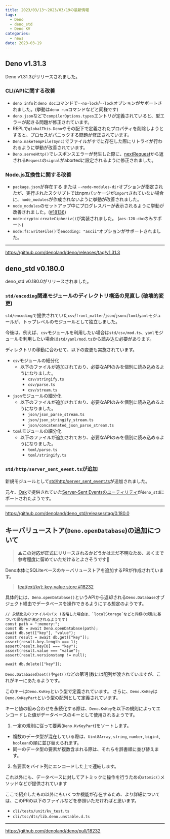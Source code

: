```yaml
---
title: 2023/03/13〜2023/03/19の最新情報
tags:
  - Deno
  - deno_std
  - Deno KV
categories:
  - news
date: 2023-03-19
---
```


## Deno v1.31.3

Deno v1.31.3がリリースされました。

### CLI/APIに関する改善

- `deno info`と`deno doc`コマンドで`--no-lock`/`--lock`オプションがサポートされました。(挙動は`deno run`コマンドなどと同様です)
- `deno.json`などで`compilerOptions.types`エントリが定義されていると、型エラーが起きる問題が修正されています。
- REPLで`globalThis.Deno`やその配下で定義されたプロパティを削除しようとすると、プロセスがパニックする問題が修正されています。
- `Deno.makeTempFile(Sync)`でファイルがすでに存在した際にリトライが行われるように挙動が改善されています。
- `Deno.serveHttp()`でレスポンスエラーが発生した際に、[nextRequest](https://deno.land/api@v1.31.3?s=Deno.HttpConn#method_nextRequest_0)から返される`Request`の`signal`がabortedに設定されるように修正されました。

### Node.js互換性に関する改善

- `package.json`が存在する または `--node-modules-dir`オプションが指定されたが、実行されたスクリプトではnpmパッケージが`import`されていない場合に、`node_modules`が作成されないように挙動が改善されました。
- `node_modules`のセットアップ中にプログレスバーが表示されるように挙動が改善されました。([#18136](https://github.com/denoland/deno/pull/18136))
- `node:crypto`: `createCipheriv()`が実装されました。 (`aes-128-cbc`のみサポート)
- `node:fs`: `writeFile()`で`encoding: "ascii"`オプションがサポートされました。

---

https://github.com/denoland/deno/releases/tag/v1.31.3

## deno_std v0.180.0

deno_std v0.180.0がリリースされました。

### `std/encoding`関連モジュールのディレクトリ構造の見直し (**破壊的変更**)

`std/encoding`で提供されていた`csv`/`front_matter`/`json`/`jsonc`/`toml`/`yaml`モジュールが、トップレベルのモジュールとして独立しました。

今後は、例えば、`csv`モジュールを利用したい場合は`std/csv/mod.ts`、`yaml`モジュールを利用したい場合は`std/yaml/mod.ts`から読み込む必要があります。

ディレクトリの移動に合わせて、以下の変更も実施されています。

- `csv`モジュールの細分化
  - 以下のファイルが追加されており、必要なAPIのみを個別に読み込めるようになりました。
      - `csv/stringify.ts`
      - `csv/parse.ts`
      - `csv/stream.ts`
- `json`モジュールの細分化
  - 以下のファイルが追加されており、必要なAPIのみを個別に読み込めるようになりました。
      - `json/json_parse_stream.ts`
      - `json/json_stringify_stream.ts`
      - `json/concatenated_json_parse_stream.ts`
- `toml`モジュールの細分化
  - 以下のファイルが追加されており、必要なAPIのみを個別に読み込めるようになりました。
      - `toml/parse.ts`
      - `toml/stringify.ts`

### `std/http/server_sent_event.ts`が追加

新規モジュールとして[std/http/server_sent_event.ts](https://deno.land/std@0.180.0/http/server_sent_event.ts)が追加されました。

元々、[Oak](https://github.com/oakserver/oak)で提供されていた[Server-Sent Eventsのユーティリティ](https://github.com/oakserver/oak/blob/v12.1.0/docs/sse.md)が`deno_std`にポートされたようです。

---

https://github.com/denoland/deno_std/releases/tag/0.180.0

## キーバリューストア(`Deno.openDatabase`)の追加について

> ⚠️**この対応が正式にリリースされるかどうかはまだ不明なため、あくまで参考程度に留めていただけるとよさそうです🙇**

Deno本体にSQLiteベースのキーバリューストアを追加するPRが作成されています。

> [feat(ext/kv): key-value store #18232](https://github.com/denoland/deno/pull/18232)

具体的には、`Deno.openDatabase()`というAPIから返却される`Deno.Database`オブジェクト経由でデータベースを操作できるようにする想定のようです。

```tsx
// 永続化先のファイルのパス (省略した場合は、`localStorage`などと同様の規則に基づいて保存先が決定されるようです)
const path = ":memory:";
const db = await Deno.openDatabase(path);
await db.set(["key"], "value");
const result = await db.get(["key"]);
assert(result.key.length === 1);
assert(result.key[0] === "key");
assert(result.value === "value");
assert(result.versionstamp != null);

await db.delete(["key"]);
```

`Deno.Database`の`set()`や`get()`などの第1引数には配列が渡されていますが、これがキーにあたるようです。

このキーは`Deno.KvKey`という型で定義されています。
さらに、`Deno.KvKey`は`Deno.KvKeyPart`という型の配列として定義されています。

キーと値の組み合わせを永続化する際は、`Deno.KvKey`を以下の規則によってエンコードした値がデータベースのキーとして使用されるようです。

1. 一定の規則に従って要素(`Deno.KvKeyPart`)をソートします。 
  - 複数のデータ型が混在している際は、`Uint8Array`, `string`, `number`, `bigint`, `boolean`の順に並び替えられます。
  - 同一のデータ型の要素が複数含まれる際は、それらを辞書順に並び替えます。
2. 各要素をバイト列にエンコードした上で連結します。

これ以外にも、データベースに対してアトミックに操作を行うための`atomic()`メソッドなどが提供されています

ここで紹介したもの以外にもいくつか機能が存在するため、より詳細については、このPRの以下のファイルなどを参照いただければと思います。

- `cli/tests/unit/kv_test.ts`
- `cli/tsc/dts/lib.deno.unstable.d.ts`

---

https://github.com/denoland/deno/pull/18232
